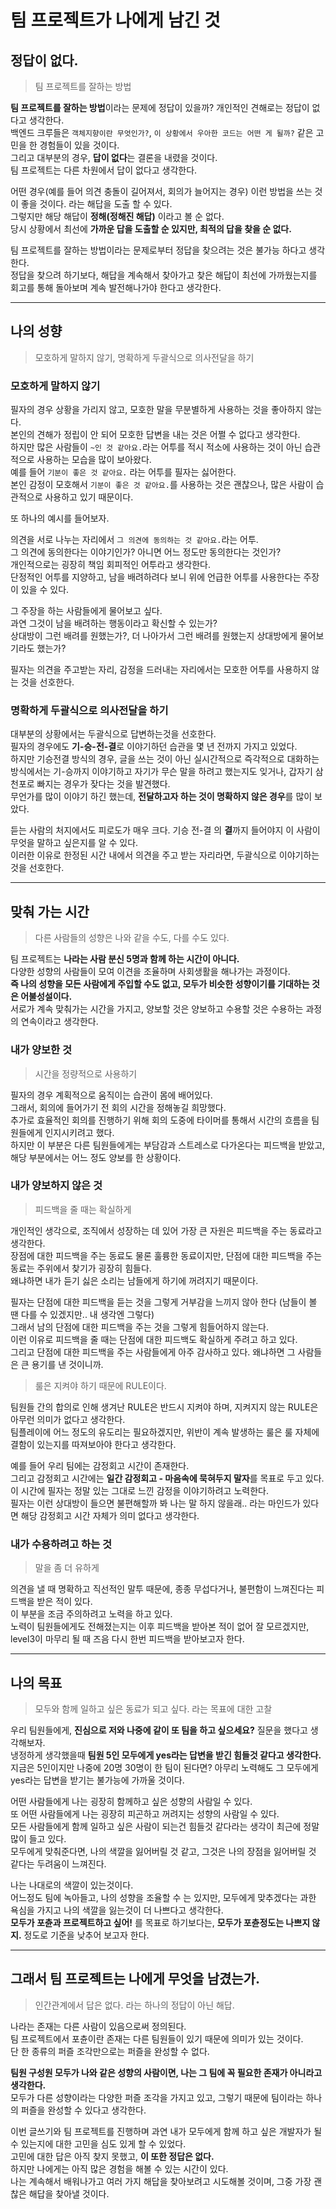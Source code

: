 # 팀 프로젝트가 나에게 남긴 것

## 정답이 없다.
> 팀 프로젝트를 잘하는 방법

**팀 프로젝트를 잘하는 방법**이라는 문제에 정답이 있을까? 개인적인 견해로는 정답이 없다고 생각한다.   
백엔드 크루들은 `객체지향이란 무엇인가?`, `이 상황에서 우아한 코드는 어떤 게 될까?` 같은 고민을 한 경험들이 있을 것이다.  
그리고 대부분의 경우, **답이 없다**는 결론을 내렸을 것이다.  
팀 프로젝트는 다른 차원에서 답이 없다고 생각한다.  

어떤 경우(예를 들어 의견 충돌이 길어져서, 회의가 늘어지는 경우) 이런 방법을 쓰는 것이 좋을 것이다. 라는 해답을 도출 할 수 있다.  
그렇지만 해당 해답이 **정해(정해진 해답)** 이라고 볼 순 없다.  
당시 상황에서 최선에 **가까운 답을 도출할 순 있지만, 최적의 답을 찾을 순 없다.**  

팀 프로젝트를 잘하는 방법이라는 문제로부터 정답을 찾으려는 것은 불가능 하다고 생각한다.  
정답을 찾으려 하기보다, 해답을 계속해서 찾아가고 찾은 해답이 최선에 가까웠는지를 회고를 통해 돌아보며 계속 발전해나가야 한다고 생각한다.  

---

## 나의 성향
> 모호하게 말하지 않기, 명확하게 두괄식으로 의사전달을 하기

### 모호하게 말하지 않기
필자의 경우 상황을 가리지 않고, 모호한 말을 무분별하게 사용하는 것을 좋아하지 않는다.  
본인의 견해가 정립이 안 되어 모호한 답변을 내는 것은 어쩔 수 없다고 생각한다.  
하지만 많은 사람들이 `~인 것 같아요.`라는 어투를 적시 적소에 사용하는 것이 아닌 습관적으로 사용하는 모습을 많이 보아왔다.  
예를 들어 `기분이 좋은 것 같아요.` 라는 어투를 필자는 싫어한다.  
본인 감정이 모호해서 `기분이 좋은 것 같아요.`를 사용하는 것은 괜찮으나, 많은 사람이 습관적으로 사용하고 있기 때문이다.  

또 하나의 예시를 들어보자.  

의견을 서로 나누는 자리에서 `그 의견에 동의하는 것 같아요.`라는 어투.    
그 의견에 동의한다는 이야기인가? 아니면 어느 정도만 동의한다는 것인가?  
개인적으로는 굉장히 책임 회피적인 어투라고 생각한다.  
단정적인 어투를 지양하고, 남을 배려하려다 보니 위에 언급한 어투를 사용한다는 주장이 있을 수 있다.   

그 주장을 하는 사람들에게 물어보고 싶다.  
과연 그것이 남을 배려하는 행동이라고 확신할 수 있는가?  
상대방이 그런 배려를 원했는가?, 더 나아가서 그런 배려를 원했는지 상대방에게 물어보기라도 했는가?  

필자는 의견을 주고받는 자리, 감정을 드러내는 자리에서는 모호한 어투를 사용하지 않는 것을 선호한다.  

### 명확하게 두괄식으로 의사전달을 하기
대부분의 상황에서는 두괄식으로 답변하는것을 선호한다.  
필자의 경우에도 **기-승-전-결**로 이야기하던 습관을 몇 년 전까지 가지고 있었다.  
하지만 기승전결 방식의 경우, 글을 쓰는 것이 아닌 실시간적으로 즉각적으로 대화하는 방식에서는 기-승까지 이야기하고 자기가 무슨 말을 하려고 했는지도 잊거나, 갑자기 삼천포로 빠지는 경우가 잦다는 것을 발견했다.  
무언가를 많이 이야기 하긴 했는데, **전달하고자 하는 것이 명확하지 않은 경우**를 많이 보았다.  

듣는 사람의 처지에서도 피로도가 매우 크다. 기승 전-결 의 **결**까지 들어야지 이 사람이 무엇을 말하고 싶은지를 알 수 있다.  
이러한 이유로 한정된 시간 내에서 의견을 주고 받는 자리라면, 두괄식으로 이야기하는 것을 선호한다.  

---

## 맞춰 가는 시간
> 다른 사람들의 성향은 나와 같을 수도, 다를 수도 있다.

팀 프로젝트는 **나라는 사람 분신 5명과 함께 하는 시간이 아니다.**  
다양한 성향의 사람들이 모여 이견을 조율하며 사회생활을 해나가는 과정이다.  
**즉 나의 성향을 모든 사람에게 주입할 수도 없고, 모두가 비슷한 성향이기를 기대하는 것은 어불성설이다.**  
서로가 계속 맞춰가는 시간을 가지고, 양보할 것은 양보하고 수용할 것은 수용하는 과정의 연속이라고 생각한다.  

### 내가 양보한 것
> 시간을 정량적으로 사용하기

필자의 경우 계획적으로 움직이는 습관이 몸에 배어있다.  
그래서, 회의에 들어가기 전 회의 시간을 정해놓길 희망했다.  
추가로 효율적인 회의를 진행하기 위해 회의 도중에 타이머를 통해서 시간의 흐름을 팀원들에게 인지시키려고 했다.  
하지만 이 부분은 다른 팀원들에게는 부담감과 스트레스로 다가온다는 피드백을 받았고, 해당 부분에서는 어느 정도 양보를 한 상황이다.  


### 내가 양보하지 않은 것
> 피드백을 줄 때는 확실하게

개인적인 생각으로, 조직에서 성장하는 데 있어 가장 큰 자원은 피드백을 주는 동료라고 생각한다.  
장점에 대한 피드백을 주는 동료도 물론 훌륭한 동료이지만, 단점에 대한 피드백을 주는 동료는 주위에서 찾기가 굉장히 힘들다.  
왜냐하면 내가 듣기 싫은 소리는 남들에게 하기에 꺼려지기 때문이다.  

필자는 단점에 대한 피드백을 듣는 것을 그렇게 거부감을 느끼지 않아 한다 (남들이 볼 땐 다를 수 있겠지만.. 내 생각엔 그렇다)  
그래서 남의 단점에 대한 피드백을 주는 것을 그렇게 힘들어하지 않는다.  
이런 이유로 피드백을 줄 때는 단점에 대한 피드백도 확실하게 주려고 하고 있다.  
그리고 단점에 대한 피드백을 주는 사람들에게 아주 감사하고 있다. 왜냐하면 그 사람들은 큰 용기를 낸 것이니까.  

> 룰은 지켜야 하기 때문에 RULE이다.

팀원들 간의 합의로 인해 생겨난 RULE은 반드시 지켜야 하며, 지켜지지 않는 RULE은 아무런 의미가 없다고 생각한다.  
팀플레이에 어느 정도의 유도리는 필요하겠지만, 위반이 계속 발생하는 룰은 룰 자체에 결함이 있는지를 따져보아야 한다고 생각한다.  

예를 들어 우리 팀에는 감정회고 시간이 존재한다.  
그리고 감정회고 시간에는 **일간 감정회고 - 마음속에 묵혀두지 말자**를 목표로 두고 있다.  
이 시간에 필자는 정말 있는 그대로 느낀 감정을 이야기하려고 노력한다.  
필자는 이런 상대방이 들으면 불편해할까 봐 나는 말 하지 않을래.. 라는 마인드가 있다면 해당 감정회고 시간 자체가 의미 없다고 생각한다.  


### 내가 수용하려고 하는 것
> 말을 좀 더 유하게

의견을 낼 때 명확하고 직선적인 말투 때문에, 종종 무섭다거나, 불편함이 느껴진다는 피드백을 받은 적이 있다.  
이 부분을 조금 주의하려고 노력을 하고 있다.  
노력이 팀원들에게도 전해졌는지는 이후 피드백을 받아본 적이 없어 잘 모르겠지만, level3이 마무리 될 때 즈음 다시 한번 피드백을 받아보고자 한다.   

---

## 나의 목표
> 모두와 함께 일하고 싶은 동료가 되고 싶다. 라는 목표에 대한 고찰

우리 팀원들에게, **진심으로 저와 나중에 같이 또 팀을 하고 싶으세요?** 질문을 했다고 생각해보자.  
냉정하게 생각했을때 **팀원 5인 모두에게 yes라는 답변을 받긴 힘들것 같다고 생각한다.**  
지금은 5인이지만 나중에 20명 30명이 한 팀이 된다면? 아무리 노력해도 그 모두에게 yes라는 답변을 받기는 불가능에 가까울 것이다.  

어떤 사람들에게 나는 굉장히 함께하고 싶은 성향의 사람일 수 있다.  
또 어떤 사람들에게 나는 굉장히 피곤하고 꺼려지는 성향의 사람일 수 있다.  
모든 사람들에게 함께 일하고 싶은 사람이 되는건 힘들것 같다라는 생각이 최근에 정말 많이 들고 있다.  
모두에게 맞춰준다면, 나의 색깔을 잃어버릴 것 같고, 그것은 나의 장점을 잃어버릴 것 같다는 두려움이 느껴진다.  

나는 나대로의 색깔이 있는것이다.  
어느정도 팀에 녹아들고, 나의 성향을 조율할 수 는 있지만, 모두에게 맞추겠다는 과한 욕심을 가지고 나의 색깔을 잃는것이 더 나쁘다고 생각한다.    
**모두가 포츈과 프로젝트하고 싶어!** 를 목표로 하기보다는, **모두가 포츈정도는 나쁘지 않지.** 정도로 기준을 낮추어 보고자 한다.  

---

## 그래서 팀 프로젝트는 나에게 무엇을 남겼는가.
> 인간관계에서 답은 없다. 라는 하나의 정답이 아닌 해답.

나라는 존재는 다른 사람이 있음으로써 정의된다.  
팀 프로젝트에서 포츈이란 존재는 다른 팀원들이 있기 때문에 의미가 있는 것이다.  
단 한 종류의 퍼즐 조각만으로는 퍼즐을 완성할 수 없다.  

**팀원 구성원 모두가 나와 같은 성향의 사람이면, 나는 그 팀에 꼭 필요한 존재가 아니라고 생각한다.**  
모두가 다른 성향이라는 다양한 퍼즐 조각을 가지고 있고, 그렇기 때문에 팀이라는 하나의 퍼즐을 완성할 수 있다고 생각한다.  

이번 글쓰기와 팀 프로젝트를 진행하며 과연 내가 모두에게 함께 하고 싶은 개발자가 될 수 있는지에 대한 고민을 심도 있게 할 수 있었다.  
고민에 대한 답은 아직 찾지 못했고, **이 또한 정답은 없다.**  
하지만 나에게는 아직 많은 경험을 해볼 수 있는 시간이 있다.  
나는 계속해서 배워나가고 여러 가지 해답을 찾아보려고 시도해볼 것이며, 그중 가장 괜찮은 해답을 찾아낼 것이다.  
